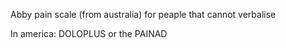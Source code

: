 Abby pain scale (from australia)
	for peaple that cannot verbalise

In america:
	DOLOPLUS or the PAINAD

